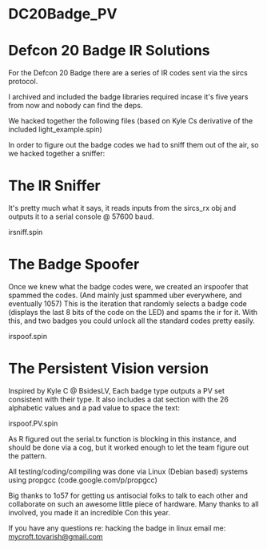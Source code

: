 DC20Badge_PV
============

Defcon 20 Badge IR Solutions 
============

For the Defcon 20 Badge there are a series of IR codes sent via the sircs 
protocol.

I archived and included the badge libraries required incase it's five years
from now and nobody can find the deps.

We hacked together the following files (based on Kyle Cs derivative of the 
included light_example.spin)

In order to figure out the badge codes we had to sniff them out of the air, 
so we hacked together a sniffer:

The IR Sniffer
============
It's pretty much what it says, it reads inputs from the sircs_rx obj and 
outputs it to a serial console @ 57600 baud.

irsniff.spin


The Badge Spoofer
============
Once we knew what the badge codes were, we created an irspoofer that spammed
the codes.  (And mainly just spammed uber everywhere, and eventually 1057)
This is the iteration that randomly selects a badge code (displays the last 8
bits of the code on the LED) and spams the ir for it.  With this, and two badges
you could unlock all the standard codes pretty easily.

irspoof.spin

The Persistent Vision version
============
Inspired by Kyle C @ BsidesLV, Each badge type outputs a PV set consistent with
their type.  It also includes a dat section with the 26 alphabetic values and a pad
value to space the text:

irspoof.PV.spin 

As R figured out the serial.tx function is blocking in this instance, and should be 
done via a cog, but it worked enough to let the team figure out the pattern.

All testing/coding/compiling was done via Linux (Debian based) systems 
using propgcc (code.google.com/p/propgcc)

Big thanks to 1o57 for getting us antisocial folks to talk to each other and 
collaborate on such an awesome little piece of hardware.  Many thanks to all 
involved, you made it an incredible Con this year.

If you have any questions re: hacking the badge in linux email me:
mycroft.tovarish@gmail.com